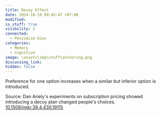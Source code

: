 ```yaml
---
title: Decoy Effect
date: 2024-10-10 09:45:47 +07:00
modified: 
is_stuff: true
visibility: 2
connected:
  - Pessimism bias
categories:
  - Memory
  - Cognitive
image: \assets\img\stuff\anchoring.png
discussing_link: 
hidden: false
---
```


Preference for one option increases when a similar but inferior option is introduced.

Source: Dan Ariely's experiments on subscription pricing showed introducing a decoy plan changed people's choices.
[10.1509/jmkr.39.4.430.19115](https://doi.org/10.1509/jmkr.39.4.430.19115)